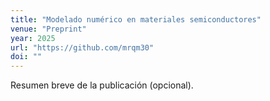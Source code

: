 ```yaml
---
title: "Modelado numérico en materiales semiconductores"
venue: "Preprint"
year: 2025
url: "https://github.com/mrqm30"
doi: ""
---
```

Resumen breve de la publicación (opcional).
